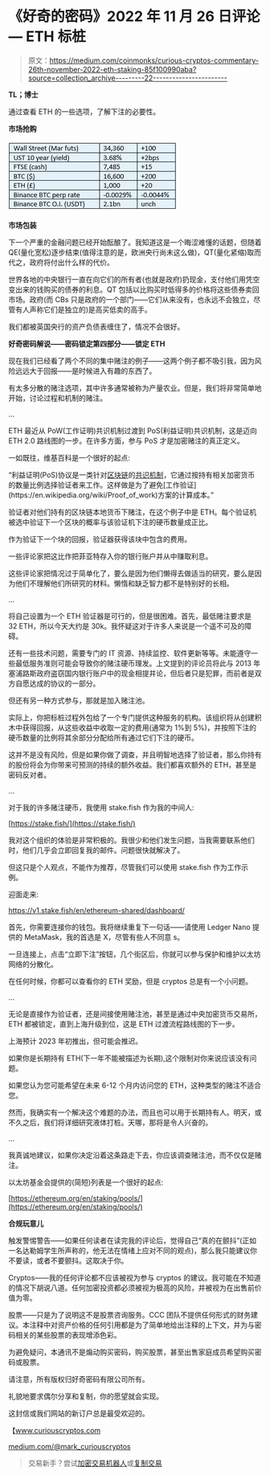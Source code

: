 # 《好奇的密码》2022 年 11 月 26 日评论— ETH 标桩

> 原文：<https://medium.com/coinmonks/curious-cryptos-commentary-26th-november-2022-eth-staking-85f100990aba?source=collection_archive---------22----------------------->

**TL；博士**

通过查看 ETH 的一些选项，了解下注的必要性。

**市场抢购**

![](img/74b110ff6f88d9c2358ab5d455a985c0.png)

**市场包装**

下一个严重的金融问题已经开始酝酿了。我知道这是一个晦涩难懂的话题，但随着 QE(量化宽松)逐步结束(值得注意的是，欧洲央行尚未这么做)，QT(量化紧缩)取而代之，政府将付出什么样的代价。

世界各地的中央银行一直在向它们的所有者(也就是政府)扔现金，支付他们用凭空变出来的钱购买的债券的利息。QT 包括以比购买时低得多的价格将这些债券卖回市场。政府(而 CBs 只是政府的一个部门——它们从来没有，也永远不会独立，尽管有人声称它们是独立的)是高买低卖的高手。

我们都被英国央行的资产负债表缠住了，情况不会很好。

**好奇密码解说——密码锁定第四部分——锁定 ETH**

现在我们已经看了两个不同的集中赌注的例子——这两个例子都不吸引我，因为风险远远大于回报——是时候进入有趣的东西了。

有太多分散的赌注选项，其中许多通常被称为产量农业。但是，我们将非常简单地开始，讨论过程和机制的赌注。

…

ETH 最近从 PoW(工作证明)共识机制过渡到 PoS(利益证明)共识机制，这是迈向 ETH 2.0 路线图的一步。在许多方面，参与 PoS 才是加密赌注的真正定义。

一如既往，维基百科是一个很好的起点:

“利益证明(PoS)协议是一类针对[区块链](https://en.wikipedia.org/wiki/Blockchain)的[共识机制](https://en.wikipedia.org/wiki/Consensus_(computer_science))，它通过按持有相关加密货币的数量比例选择验证者来工作。这样做是为了避免[工作验证](https://en.wikipedia.org/wiki/Proof_of_work)方案的计算成本。”

验证者对他们持有的区块链本地货币下赌注，在这个例子中是 ETH。每个验证机被选中验证下一个区块的概率与该验证机下注的硬币数量成正比。

作为验证下一个块的回报，验证器获得该块中包含的费用。

一些评论家把这比作把菲亚特存入你的银行账户并从中赚取利息。

这些评论家把情况过于简单化了，要么是因为他们懒得去做适当的研究，要么是因为他们不理解他们所研究的材料。懒惰和缺乏智力都不是特别好的长相。

…

将自己设置为一个 ETH 验证器是可行的，但是很困难。首先，最低赌注要求是 32 ETH，所以今天大约是 30k。我怀疑这对于许多人来说是一个遥不可及的障碍。

还有一些技术问题，需要专门的 IT 资源、持续监控、软件更新等等。未能遵守一些最低服务准则可能会导致你的赌注硬币理发。上文提到的评论员将此与 2013 年塞浦路斯政府盗窃国内银行账户中的现金相提并论，但后者只是犯罪，而前者是双方自愿达成的协议的一部分。

但还有另一种方式参与，那就是加入赌注池。

实际上，你把标桩过程外包给了一个专门提供这种服务的机构。该组织将从创建积木中获得回报，从这些收益中收取一定的费用(通常为 1%到 5%)，并按照下注的硬币数量的比例将其余部分分配给所有通过它们下注的硬币。

这并不是没有风险，但是如果你做了调查，并且明智地选择了验证者，那么你持有的股份将会为你带来可预测的持续的额外收益。我们都喜欢额外的 ETH，甚至是密码反对者。

…

对于我的许多赌注硬币，我使用 stake.fish 作为我的中间人:

[https://stake.fish/](https://stake.fish/)

我对这个组织的体验是非常积极的。我很少和他们发生问题，当我需要联系他们时，他们几乎会立即回复我的邮件。问题很快就解决了。

但这只是个人观点，不能作为推荐，尽管我们可以使用 stake.fish 作为工作示例。

迎面走来:

https://v1.stake.fish/en/ethereum-shared/dashboard/

首先，你需要连接你的钱包。我将继续重复下一句话——请使用 Ledger Nano 提供的 MetaMask，我的首选是 X，尽管有些人不同意 s。

一旦连接上，点击“立即下注”按钮，几个街区后，你就可以参与保护和维护以太坊网络的分散化。

在任何时候，你都可以查看你的 ETH 奖励，但是 cryptos 总是有一个小问题。

…

无论是直接作为验证者，还是间接使用赌注池，甚至是通过中央加密货币交易所，ETH 都被锁定，直到上海升级到位，这是 ETH 过渡流程路线图的下一步。

上海预计 2023 年初推出，但可能会推迟。

如果你是长期持有 ETH(下一年不能被描述为长期),这个限制对你来说应该没有问题。

如果您认为您可能希望在未来 6-12 个月内访问您的 ETH，这种类型的赌注不适合您。

然而，我确实有一个解决这个难题的办法，而且也可以用于长期持有人。明天，或不久之后，我们将详细研究液体打桩。天哪，那将是令人兴奋的。

…

我真诚地建议，如果你决定沿着这条路走下去，你应该调查赌注池，而不仅仅是赌注。

以太坊基金会提供的(简短)列表是一个很好的起点:

[https://ethereum.org/en/staking/pools/](https://ethereum.org/en/staking/pools/)

**合规玩意儿**

触发警惕警告——如果任何读者在读完我的评论后，觉得自己“真的在颤抖”(正如一名达勒姆学生所声称的，他无法在情绪上应对不同的观点)，那么我只能建议你不要读，或者不要颤抖。这取决于你。

Cryptos——我的任何评论都不应该被视为参与 cryptos 的建议。我可能在不知道的情况下胡说八道。任何加密投资都必须被视为极高的风险，并被视为在出售前价值为零。

股票——只是为了说明这不是股票咨询服务。CCC 团队不提供任何形式的财务建议。本注释中对资产价格的任何引用都是为了简单地给出注释的上下文，并为与密码相关的某些股票的表现增添色彩。

为避免疑问，本通讯不是煽动购买密码，购买股票，甚至出售家庭成员希望购买密码或股票。

请注意，所有版权归好奇密码有限公司所有。

礼貌地要求偶尔分享和复制，你的愿望就会实现。

这封信或我们网站的新订户总是最受欢迎的。

【www.curiouscryptos.com 

[medium.com/@mark_curiouscryptos](mailto:medium.com/@mark_curiouscryptos)

> 交易新手？尝试[加密交易机器人](/coinmonks/crypto-trading-bot-c2ffce8acb2a)或[复制交易](/coinmonks/top-10-crypto-copy-trading-platforms-for-beginners-d0c37c7d698c)